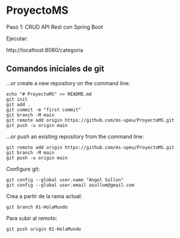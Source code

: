 # ProyectoMS
Paso 1: CRUD API Rest con Spring Boot

Ejecutar:

http://localhost:8080/categoria

## Comandos iniciales de git

…or create a new repository on the command line:

	echo "# ProyectoMS" >> README.md
	git init
	git add .
	git commit -m "first commit"
	git branch -M main
	git remote add origin https://github.com/ms-upeu/ProyectoMS.git
	git push -u origin main


…or push an existing repository from the command line:

	git remote add origin https://github.com/ms-upeu/ProyectoMS.git
	git branch -M main
	git push -u origin main

Configure git:

	git config --global user.name "Angel Sullon"
	git config --global user.email asullom@gmail.com

Crea a partir de la rama actual:

	git branch 01-HolaMundo


Para subir al remoto:

	git push origin 01-HolaMundo


